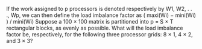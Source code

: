 If the work assigned to p processors is denoted respectively by W1, W2, . . .,
Wp, we can then define the load imbalance factor as
( maxi(Wi) − mini(Wi) ) / mini(Wi)
Suppose a 100 × 100 matrix is partitioned into p = S × T rectangular blocks, as evenly as possible. What will the load imbalance factor be, respectively, for the following three processor grids: 8 × 1, 4 × 2, and 3 × 3?


